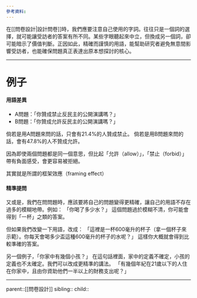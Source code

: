 ```yaml
---
參考資料:
---
```

在[[問卷設計|設計問卷]]時，我們應要注意自己使用的字詞。往往只是一個詞的選擇，就可能讓受訪者的答案有所不同。某些字眼聽起來中立，但換成另一個詞，卻可能暗示了價值判斷。正因如此，精確而謹慎的用語，能幫助研究者避免無意間影響受訪者，也能確保問題真正表達出原本想探討的核心。
- - -
# 例子
#### 用語差異
- A問題：「你贊成禁止反民主的公開演講嗎？」
- B問題：「你贊成允許反民主的公開演講嗎？」

倘若是用A問題來問的話，只會有21.4%的人贊成禁止。
倘若是用B問題來問的話，會有47.8%的人不贊成允許。

因為即使兩個問題都是同一個意思，但比起「允許（allow）」，「禁止（forbid）」帶有負面感受，會更容易被拒絕。

其實就是所謂的框架效應（framing effect）

#### 精準提問
又或是，我們在問問題時，應該要將自己的問題變得更精確，讓自己的用語不存在過多的模糊地帶。例如：
「你喝了多少水？」
這個問題過於模糊不清，你可能會得到「一杯」之類的答案。

但如果我們改變一下用語，改成：
「這裡是一杯600毫升的杯子（拿一個杯子來示範）。你每天會喝多少盃這種600毫升的杯子的水呢？」
這樣你大概就會得到比較準確的答案。


另一個例子，「你家中有幾個小孩？」
在這句話裡面，家中的定義不確定，小孩的定義也不太確定。我們可以改成更精準的講法。
「有幾個年紀在21歲以下的人住在你家中，且由你資助他們一半以上的財務支出呢？」
- - -
parent::[[問卷設計]]
sibling::
child::